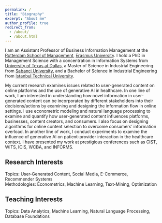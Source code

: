 ```yaml
---
permalink: /
title: "Biography"
excerpt: "About me"
author_profile: true
redirect_from: 
  - /about/
  - /about.html
---
```


I am an Assistant Professor of Business Information Management at the [Rotterdam School of Management](https://www.rsm.nl/), [Erasmus University](https://www.eur.nl/en). I hold a PhD in Management Science with a concentration in Information Systems from [University of Texas at Dallas](https://www.utdallas.edu/), a Master of Science in Industrial Engineering from [Sabanci University](https://ie.sabanciuniv.edu/), and a Bachelor of Science in Industrial Engineering from [Istanbul Technical University](https://end.itu.edu.tr/en).

My current research examines issues related to user-generated content on online platforms and the use of generative AI in healthcare. In one line of work, I am interested in understanding how novel information in user-generated content can be incorporated by different stakeholders into their decisions/actions by examining and designing the information flow in online settings. I use econometric modeling and natural language processing to examine and quantify how user-generated content influences platforms, businesses, content creators, and consumers. I also focus on designing algorithms for online content selection to overcome consumers’ information overload. In another line of work, I conduct experiments to examine the influence of generative AI on patient-provider interaction in the healthcare context. I have presented my work at prestigious conferences such as CIST, WITS, ICIS, WCBA, and INFORMS.

## Research Interests

Topics: User-Generated Content, Social Media, E-Commerce, Recommender Systems <br> Methodologies: Econometrics, Machine Learning, Text-Mining, Optimization

## Teaching Interests

Topics: Data Analytics, Machine Learning, Natural Language Processing, Database Foundations


